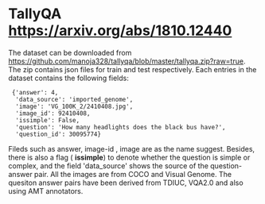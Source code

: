 # TallyQA https://arxiv.org/abs/1810.12440

The dataset can be downloaded from  https://github.com/manoja328/tallyqa/blob/master/tallyqa.zip?raw=true. The zip contains json files for train and test respectively. Each entries in the dataset contains the following fields:
```
 {'answer': 4,
  'data_source': 'imported_genome',
  'image': 'VG_100K_2/2410408.jpg',
  'image_id': 92410408,
  'issimple': False,
  'question': 'How many headlights does the black bus have?',
  'question_id': 30095774}
```

Fileds such as answer, image-id , image are as the name suggest. Besides, there is also  a flag ( **issimple**) to denote 
whether the question is simple or complex, and  the field 'data_source' shows the source of the question-answer pair. All the images are from COCO and Visual Genome. The quesiton answer pairs have been derived from TDIUC, VQA2.0 and also using AMT annotators.
